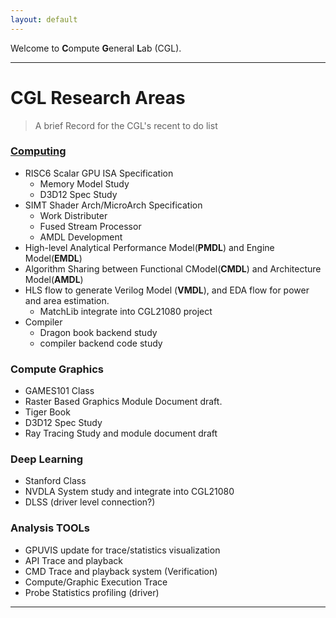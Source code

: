 ```yaml
---
layout: default
---
```


 Welcome to **C**ompute **G**eneral **L**ab (CGL).

----
# CGL Research Areas

> A brief Record for the CGL's recent to do list

### [Computing](./docs/arch/compute/computeIndex.html)
- RISC6 Scalar GPU ISA Specification
  - Memory Model Study
  - D3D12 Spec Study
- SIMT Shader Arch/MicroArch Specification
  - Work Distributer
  - Fused Stream Processor
  - AMDL Development
- High-level Analytical Performance Model(**PMDL**) and Engine Model(**EMDL**)
- Algorithm Sharing between Functional CModel(**CMDL**) and Architecture Model(**AMDL**)
- HLS flow to generate Verilog Model (**VMDL**), and EDA flow for power and area estimation.
  - MatchLib integrate into CGL21080 project
- Compiler
  - Dragon book backend study
  - compiler backend code study

### Compute Graphics

- GAMES101 Class
- Raster Based Graphics Module Document draft.
- Tiger Book
- D3D12 Spec Study
- Ray Tracing Study and module document draft 

### Deep Learning

- Stanford Class
- NVDLA System study and integrate into CGL21080
- DLSS (driver level connection?)

### Analysis TOOLs

- GPUVIS update for trace/statistics visualization
- API Trace and playback
- CMD Trace and playback system (Verification)
- Compute/Graphic Execution Trace
- Probe Statistics profiling (driver)

---
